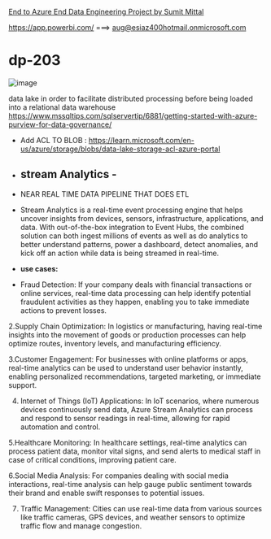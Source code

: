 [End to Azure End Data Engineering Project by Sumit Mittal](https://youtu.be/d3Vw3VtKDnc?si=UW7Hn4W_1i47_aSP)

https://app.powerbi.com/ ===> aug@esiaz400hotmail.onmicrosoft.com

# dp-203
![image](https://github.com/Ananyojha/dp-203/assets/76782360/fc82f5ae-2d11-4f7f-b56e-77cb0e0e635d)

data lake in order to facilitate distributed processing before being loaded into a relational data warehouse
https://www.mssqltips.com/sqlservertip/6881/getting-started-with-azure-purview-for-data-governance/

- Add ACL TO BLOB : https://learn.microsoft.com/en-us/azure/storage/blobs/data-lake-storage-acl-azure-portal
- ## stream Analytics -
- NEAR REAL TIME DATA PIPELINE THAT DOES ETL
- Stream Analytics is a real-time event processing engine that helps uncover insights from devices, sensors, infrastructure, applications, and data. With out-of-the-box integration to Event Hubs, the combined solution can both ingest millions of events as well as do analytics to better understand patterns, power a dashboard, detect anomalies, and kick off an action while data is being streamed in real-time.

- **use cases:**
- Fraud Detection: If your company deals with financial transactions or online services, real-time data processing can help identify potential fraudulent activities as they happen, enabling you to take immediate actions to prevent losses.

2.Supply Chain Optimization: In logistics or manufacturing, having real-time insights into the movement of goods or production processes can help optimize routes, inventory levels, and manufacturing efficiency.

3.Customer Engagement: For businesses with online platforms or apps, real-time analytics can be used to understand user behavior instantly, enabling personalized recommendations, targeted marketing, or immediate support.

4. Internet of Things (IoT) Applications: In IoT scenarios, where numerous devices continuously send data, Azure Stream Analytics can process and respond to sensor readings in real-time, allowing for rapid automation and control.

5.Healthcare Monitoring: In healthcare settings, real-time analytics can process patient data, monitor vital signs, and send alerts to medical staff in case of critical conditions, improving patient care.

6.Social Media Analysis: For companies dealing with social media interactions, real-time analysis can help gauge public sentiment towards their brand and enable swift responses to potential issues.

7. Traffic Management: Cities can use real-time data from various sources like traffic cameras, GPS devices, and weather sensors to optimize traffic flow and manage congestion.
